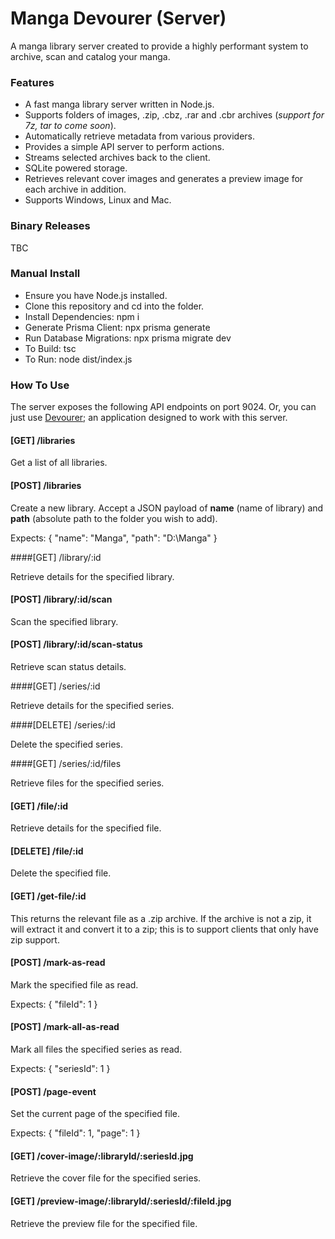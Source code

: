 # Manga Devourer (Server)

A manga library server created to provide a highly performant system to archive, scan and catalog your manga.

### Features

- A fast manga library server written in Node.js.
- Supports folders of images, .zip, .cbz, .rar and .cbr archives (_support for 7z, tar to come soon_).
- Automatically retrieve metadata from various providers.
- Provides a simple API server to perform actions.
- Streams selected archives back to the client.
- SQLite powered storage.
- Retrieves relevant cover images and generates a preview image for each archive in addition.
- Supports Windows, Linux and Mac.

### Binary Releases

TBC

### Manual Install

- Ensure you have Node.js installed.
- Clone this repository and cd into the folder.
- Install Dependencies: npm i
- Generate Prisma Client: npx prisma generate
- Run Database Migrations: npx prisma migrate dev
- To Build: tsc
- To Run: node dist/index.js

### How To Use

The server exposes the following API endpoints on port 9024. Or, you can just use [Devourer](#); an application designed to work with this server.

#### [GET] /libraries

Get a list of all libraries.

#### [POST] /libraries

Create a new library. Accept a JSON payload of **name** (name of library) and **path** (absolute path to the folder you wish to add).

Expects: { "name": "Manga", "path": "D:\\Manga" }

####[GET] /library/:id

Retrieve details for the specified library.

#### [POST] /library/:id/scan

Scan the specified library.

#### [POST] /library/:id/scan-status

Retrieve scan status details.

####[GET] /series/:id

Retrieve details for the specified series.

####[DELETE] /series/:id

Delete the specified series.

####[GET] /series/:id/files

Retrieve files for the specified series.

#### [GET] /file/:id

Retrieve details for the specified file.

#### [DELETE] /file/:id

Delete the specified file.

#### [GET] /get-file/:id

This returns the relevant file  as a .zip archive. If the archive is not a zip, it will extract it and convert it to a zip; this is to support clients that only have zip support.

#### [POST] /mark-as-read

Mark the specified file as read.

Expects: { "fileId": 1 }

#### [POST] /mark-all-as-read

Mark all files the specified series as read.

Expects: { "seriesId": 1 }

#### [POST] /page-event

Set the current page of the specified file.

Expects: { "fileId": 1, "page": 1 }

#### [GET] /cover-image/:libraryId/:seriesId.jpg

Retrieve the cover file for the specified series.

#### [GET] /preview-image/:libraryId/:seriesId/:fileId.jpg

Retrieve the preview file for the specified file.
